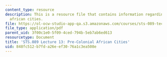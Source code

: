 ```yaml
---
content_type: resource
description: This is a resource file that contains information regarding lecture 13pre-colonial
  african cities.
file: https://ol-ocw-studio-app-qa.s3.amazonaws.com/courses/sts-089-technology-and-innovation-in-africa-fall-2014/848fc512b7fda26eef3076a1c3ea508e_MITSTS_089F14_Lecture13.pdf
file_type: application/pdf
parent_uid: 3f00c1e0-5f09-4ced-794b-5eb7ab6ed613
resourcetype: Document
title: 'STS.089 Lecture 13: Pre-Colonial African Cities'
uid: 848fc512-b7fd-a26e-ef30-76a1c3ea508e
---
```

